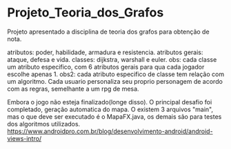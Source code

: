 # Projeto_Teoria_dos_Grafos
Projeto apresentado a disciplina de teoria dos grafos para obtenção de nota.

atributos: poder, habilidade, armadura e resistencia.
atributos gerais: ataque, defesa e vida.
classes: dijkstra, warshall e euler.
obs: cada classe um atributo especifico, com 6 atributos gerais para qua cada jogador escolhe apenas 1.
obs2: cada atributo especifico de classe tem relação com um algoritmo.
Cada usuario personaliza seu proprio personagem de acordo com as regras, semelhante a um rpg de mesa.


Embora o jogo não esteja finalizado(longe disso). O principal desafio foi completado, geração automatica do mapa. O existem 3 arquivos "main", mas o que deve ser executado é o MapaFX.java, os demais são para testes dos algoritmos utilizados.
https://www.androidpro.com.br/blog/desenvolvimento-android/android-views-intro/
